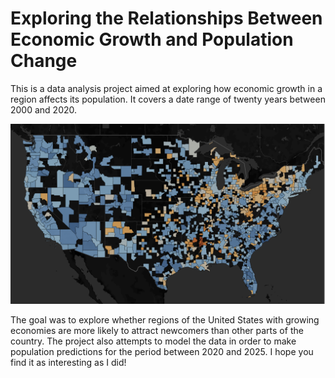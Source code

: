 # Exploring the Relationships Between Economic Growth and Population Change

This is a data analysis project aimed at exploring how economic growth in a region affects its population. It covers a date range of twenty years between 2000 and 2020. 

![ScreenShot](https://github.com/mbauerw/gdp_vs_pop/blob/main/ratio%20heatmap%201.png) 

The goal was to explore whether regions of the United States with growing economies are more likely to attract newcomers than other parts of the country. The project also attempts to model the data in order to make population predictions for the period between 2020 and 2025. I hope you find it as interesting as I did!
